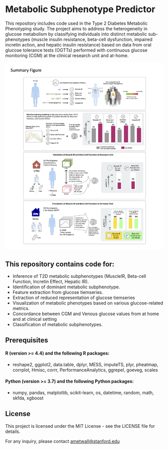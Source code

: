 # Metabolic Subphenotype Predictor

This repository includes code used in the Type 2 Diabetes Metabolic Phenotyping study. The project aims to address the heterogeneity in glucose metabolism by classifying individuals into distinct metabolic sub-phenotypes (muscle insulin resistance, beta-cell dysfunction, impaired incretin action, and hepatic insulin resistance) based on data from oral glucose tolerance tests (OGTTs) performed with continuous glucose monitoring (CGM) at the clinical research unit and at-home.


![](/summary_figure.png)


## This repository contains code for:
- Inference of T2D metabolic subphenotypes (MuscleIR, Beta-cell Function, Incretin Effect, Hepatic IR).
- Identification of dominant metabolic subphenotype.
- Feature extraction from glucose tiemseries.
- Extraction of reduced representation of glucose tiemseries
- Visualization of metabolic phenotypes based on various glucose-related metrics.
- Concordance between CGM and Venous glucose values from at home and at clinical setting
- Classification of metabolic subphenotypes.

## Prerequisites
#### R (version >= 4.4) and the following R packages:
- reshape2, ggplot2, data.table, dplyr, MESS, imputeTS, plyr, pheatmap, corrplot, Hmisc, corrr, PerformanceAnalytics, ggrepel, goeveg, scales

#### Python (version >= 3.7) and the following Python packages:
- numpy, pandas, matplotlib, scikit-learn, os, datetime, random, math, skfda, xgboost



## License
This project is licensed under the MIT License - see the LICENSE file for details.

For any inquiry, please contact ametwall@stanford.edu 



